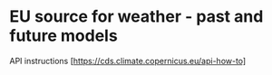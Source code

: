 # EU source for weather - past and future models


API instructions [https://cds.climate.copernicus.eu/api-how-to]
